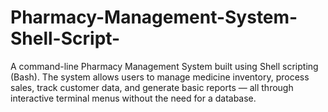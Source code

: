 # Pharmacy-Management-System-Shell-Script-
A command-line Pharmacy Management System built using Shell scripting (Bash). The system allows users to manage medicine inventory, process sales, track customer data, and generate basic reports — all through interactive terminal menus without the need for a database.
